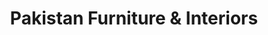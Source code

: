 ---
title: "Pakistan Furniture & Interiors"
url: /hydrabd/pakistan-furniture-and-interiors/
shop: furniture
---